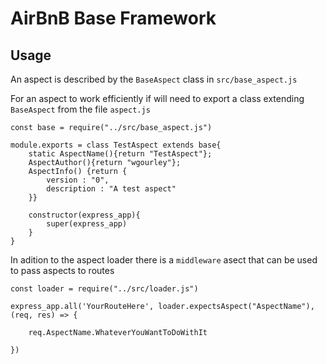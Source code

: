 # AirBnB Base Framework
## Usage

An aspect is described by the `BaseAspect` class in `src/base_aspect.js`

For an aspect to work efficiently if will need to export a class extending `BaseAspect` from the file `aspect.js`

	const base = require("../src/base_aspect.js")

	module.exports = class TestAspect extends base{
		static AspectName(){return "TestAspect"};
		AspectAuthor(){return "wgourley"};
		AspectInfo() {return {
			version : "0",
			description : "A test aspect"
		}}

		constructor(express_app){
			super(express_app)
		}
	}

In adition to the aspect loader there is a `middleware` asect that can be used to pass aspects to routes

	const loader = require("../src/loader.js")

	express_app.all('YourRouteHere', loader.expectsAspect("AspectName"), (req, res) => {

        req.AspectName.WhateverYouWantToDoWithIt

    })

